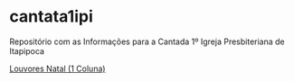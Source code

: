 # cantata1ipi
Repositório com as Informações para a Cantada 1º Igreja Presbiteriana de Itapipoca

[Louvores Natal (1 Coluna)](https://drive.google.com/uc?export=download&id=1dtZOTvQzL__RxyaU45jv4O_HrmcooUC3)
